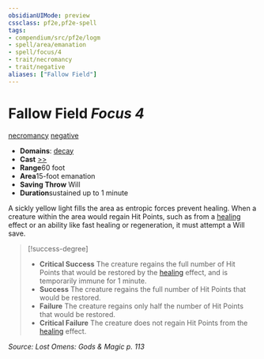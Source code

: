 ```yaml
---
obsidianUIMode: preview
cssclass: pf2e,pf2e-spell
tags:
- compendium/src/pf2e/logm
- spell/area/emanation
- spell/focus/4
- trait/necromancy
- trait/negative
aliases: ["Fallow Field"]
---
```

# Fallow Field *Focus 4*   
[necromancy](rules/traits/necromancy.md)  [negative](rules/traits/negative.md)  

- **Domains**: [decay](compendium/setting/domains.md#Decay)
- **Cast** [>>](rules/core-rulebook/chapter-9-playing-the-game.md#Actions "Two-Action") 
- **Range**60 foot
- **Area**15-foot emanation
- **Saving Throw** Will
- **Duration**sustained up to 1 minute

A sickly yellow light fills the area as entropic forces prevent healing. When a creature within the area would regain Hit Points, such as from a [healing](rules/traits/healing.md) effect or an ability like fast healing or regeneration, it must attempt a Will save.

> [!success-degree] 
> - **Critical Success** The creature regains the full number of Hit Points that would be restored by the [healing](rules/traits/healing.md) effect, and is temporarily immune for 1 minute.
> - **Success** The creature regains the full number of Hit Points that would be restored.
> - **Failure** The creature regains only half the number of Hit Points that would be restored.
> - **Critical Failure** The creature does not regain Hit Points from the [healing](rules/traits/healing.md) effect.

*Source: Lost Omens: Gods & Magic p. 113*
